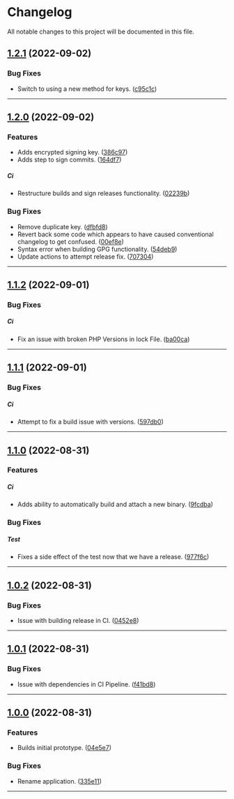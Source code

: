 <!--- BEGIN HEADER -->
# Changelog

All notable changes to this project will be documented in this file.
<!--- END HEADER -->

## [1.2.1](https://github.com/jaymeh/conventional-changelog-parser/compare/v1.2.0...v1.2.1) (2022-09-02)

### Bug Fixes

* Switch to using a new method for keys. ([c95c1c](https://github.com/jaymeh/conventional-changelog-parser/commit/c95c1c0debd2e8e4dc472776dffc5a139eb5ae8f))


---

## [1.2.0](https://github.com/jaymeh/conventional-changelog-parser/compare/v1.1.2...v1.2.0) (2022-09-02)

### Features

* Adds encrypted signing key. ([386c97](https://github.com/jaymeh/conventional-changelog-parser/commit/386c97a2cf6b112318229da41513c0c1e56335cb))
* Adds step to sign commits. ([164df7](https://github.com/jaymeh/conventional-changelog-parser/commit/164df7981572fe131fbdc585a4c6be2728c70efb))

##### Ci

* Restructure builds and sign releases functionality. ([02239b](https://github.com/jaymeh/conventional-changelog-parser/commit/02239b9c6a3b22a94a1546e6581cf60f32ada6be))

### Bug Fixes

* Remove duplicate key. ([dfbfd8](https://github.com/jaymeh/conventional-changelog-parser/commit/dfbfd8af89b02dccbf3de33bbfcf6389a067fd0a))
* Revert back some code which appears to have caused conventional changelog to get confused. ([00ef8e](https://github.com/jaymeh/conventional-changelog-parser/commit/00ef8e5d0bae63632993ae9abb00c17ad4b0a967))
* Syntax error when building GPG functionality. ([54deb9](https://github.com/jaymeh/conventional-changelog-parser/commit/54deb924491413874afc88d0ec43054f3e5d0af2))
* Update actions to attempt release fix. ([707304](https://github.com/jaymeh/conventional-changelog-parser/commit/707304eafd5f77b3ffe8c3b62bb1f032886954a4))


---

## [1.1.2](https://github.com/jaymeh/conventional-changelog-parser/compare/v1.1.1...v1.1.2) (2022-09-01)

### Bug Fixes


##### Ci

* Fix an issue with broken PHP Versions in lock File. ([ba00ca](https://github.com/jaymeh/conventional-changelog-parser/commit/ba00ca0d28bf4065a666e254dcd5ae6b037684c4))


---

## [1.1.1](https://github.com/jaymeh/conventional-changelog-parser/compare/v1.1.0...v1.1.1) (2022-09-01)

### Bug Fixes


##### Ci

* Attempt to fix a build issue with versions. ([597db0](https://github.com/jaymeh/conventional-changelog-parser/commit/597db0d120565635349a4eec325f0d56bd8b8a02))


---

## [1.1.0](https://github.com/jaymeh/conventional-changelog-parser/compare/v1.0.2...v1.1.0) (2022-08-31)

### Features


##### Ci

* Adds ability to automatically build and attach a new binary. ([9fcdba](https://github.com/jaymeh/conventional-changelog-parser/commit/9fcdba788d65868401577041d6697c181bb1a49e))

### Bug Fixes


##### Test

* Fixes a side effect of the test now that we have a release. ([977f6c](https://github.com/jaymeh/conventional-changelog-parser/commit/977f6ce476382237f9e6af31fe685afdc6cb2c8f))


---

## [1.0.2](https://github.com/jaymeh/conventional-changelog-parser/compare/v1.0.1...v1.0.2) (2022-08-31)

### Bug Fixes

* Issue with building release in CI. ([0452e8](https://github.com/jaymeh/conventional-changelog-parser/commit/0452e8852b81a8c15c6be4cd83097e4e1a475f1d))


---

## [1.0.1](https://github.com/jaymeh/conventional-changelog-parser/compare/v1.0.0...v1.0.1) (2022-08-31)

### Bug Fixes

* Issue with dependencies in CI Pipeline. ([f41bd8](https://github.com/jaymeh/conventional-changelog-parser/commit/f41bd8c91618ee6748a83cf4f6503eb35787658a))


---

## [1.0.0](https://github.com/jaymeh/conventional-changelog-parser/compare/d34139d7e47f8f8c146019dc102a377cc5e097ac...v1.0.0) (2022-08-31)

### Features

* Builds initial prototype. ([04e5e7](https://github.com/jaymeh/conventional-changelog-parser/commit/04e5e74e0953c36a0b47afd63777997768deb2d9))

### Bug Fixes

* Rename application. ([335e11](https://github.com/jaymeh/conventional-changelog-parser/commit/335e11a1c28c8ff3087a28f2f4a0a9d77598d040))


---

